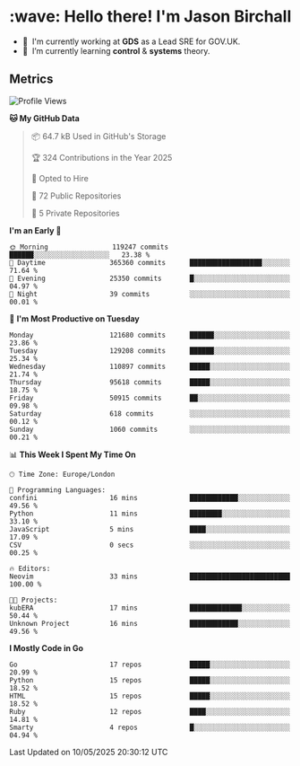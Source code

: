 <h1 align="left" id="jason-title">:wave: Hello there! I'm Jason Birchall</h1>

- :office: &nbsp;I'm currently working at **GDS** as a Lead SRE for GOV.UK.
- :seedling: &nbsp;I’m currently learning **control** & **systems** theory.

<h2>Metrics</h2>

<!--START_SECTION:waka-->
![Profile Views](http://img.shields.io/badge/Profile%20Views-3-blue)

**🐱 My GitHub Data** 

> 📦 64.7 kB Used in GitHub's Storage 
 > 
> 🏆 324 Contributions in the Year 2025
 > 
> 💼 Opted to Hire
 > 
> 📜 72 Public Repositories 
 > 
> 🔑 5 Private Repositories 
 > 
**I'm an Early 🐤** 

```text
🌞 Morning                119247 commits      ██████░░░░░░░░░░░░░░░░░░░   23.38 % 
🌆 Daytime                365360 commits      ██████████████████░░░░░░░   71.64 % 
🌃 Evening                25350 commits       █░░░░░░░░░░░░░░░░░░░░░░░░   04.97 % 
🌙 Night                  39 commits          ░░░░░░░░░░░░░░░░░░░░░░░░░   00.01 % 
```
📅 **I'm Most Productive on Tuesday** 

```text
Monday                   121680 commits      ██████░░░░░░░░░░░░░░░░░░░   23.86 % 
Tuesday                  129208 commits      ██████░░░░░░░░░░░░░░░░░░░   25.34 % 
Wednesday                110897 commits      █████░░░░░░░░░░░░░░░░░░░░   21.74 % 
Thursday                 95618 commits       █████░░░░░░░░░░░░░░░░░░░░   18.75 % 
Friday                   50915 commits       ██░░░░░░░░░░░░░░░░░░░░░░░   09.98 % 
Saturday                 618 commits         ░░░░░░░░░░░░░░░░░░░░░░░░░   00.12 % 
Sunday                   1060 commits        ░░░░░░░░░░░░░░░░░░░░░░░░░   00.21 % 
```


📊 **This Week I Spent My Time On** 

```text
🕑︎ Time Zone: Europe/London

💬 Programming Languages: 
confini                  16 mins             ████████████░░░░░░░░░░░░░   49.56 % 
Python                   11 mins             ████████░░░░░░░░░░░░░░░░░   33.10 % 
JavaScript               5 mins              ████░░░░░░░░░░░░░░░░░░░░░   17.09 % 
CSV                      0 secs              ░░░░░░░░░░░░░░░░░░░░░░░░░   00.25 % 

🔥 Editors: 
Neovim                   33 mins             █████████████████████████   100.00 % 

🐱‍💻 Projects: 
kubERA                   17 mins             █████████████░░░░░░░░░░░░   50.44 % 
Unknown Project          16 mins             ████████████░░░░░░░░░░░░░   49.56 % 
```

**I Mostly Code in Go** 

```text
Go                       17 repos            █████░░░░░░░░░░░░░░░░░░░░   20.99 % 
Python                   15 repos            █████░░░░░░░░░░░░░░░░░░░░   18.52 % 
HTML                     15 repos            █████░░░░░░░░░░░░░░░░░░░░   18.52 % 
Ruby                     12 repos            ████░░░░░░░░░░░░░░░░░░░░░   14.81 % 
Smarty                   4 repos             █░░░░░░░░░░░░░░░░░░░░░░░░   04.94 % 
```




 Last Updated on 10/05/2025 20:30:12 UTC
<!--END_SECTION:waka-->

<!-- links -->

[issues page]: https://github.com/jasonBirchall/jasonBirchall/issues "jasonBirchall/issues"
